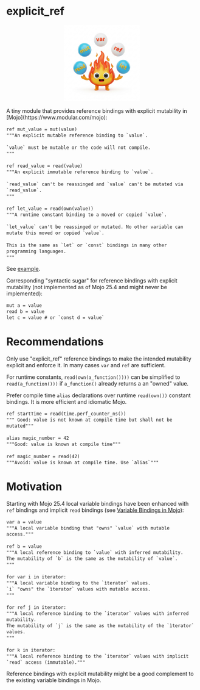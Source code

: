 # explicit_ref
<p align="center">
 <img src="./logo.jpeg" width=200px>
</p>
A tiny module that provides reference bindings with explicit mutability in [Mojo](https://www.modular.com/mojo):

```mojo
ref mut_value = mut(value)
"""An explicit mutable reference binding to `value`.

`value` must be mutable or the code will not compile.
"""

ref read_value = read(value)
"""An explicit immutable reference binding to `value`.

`read_value` can't be reassinged and `value` can't be mutated via `read_value`.
"""

ref let_value = read(own(value))
"""A runtime constant binding to a moved or copied `value`.

`let_value` can't be reassinged or mutated. No other variable can mutate this moved or copied `value`.

This is the same as `let` or `const` bindings in many other programming languages.
"""
```
See [example](./example.mojo).

Corresponding "syntactic sugar" for reference bindings with explicit mutability (not implemented as of Mojo 25.4 and might never be implemented):

```mojo
mut a = value
read b = value
let c = value # or `const d = value`
```

# Recommendations

Only use "explicit_ref" reference bindings to make the intended mutability explicit and enforce it. In many cases `var` and `ref` are sufficient.

For runtime constants, `read(own(a_function())))` can be simplified to `read(a_function()))` if `a_function()` already returns a an "owned" value.

Prefer compile time `alias` declarations over runtime `read(own())` constant bindings. It is more efficient and idiomatic Mojo.

```mojo
ref startTime = read(time.perf_counter_ns())
""" Good: value is not known at compile time but shall not be mutated"""

alias magic_number = 42
"""Good: value is known at compile time"""

ref magic_number = read(42)
"""Avoid: value is known at compile time. Use `alias`"""
```

# Motivation

Starting with Mojo 25.4 local variable bindings have been enhanced with `ref` bindings and implicit `read` bindings (see [Variable Bindings in Mojo](https://github.com/modular/modular/blob/main/mojo/proposals/variable-bindings.md)):

```mojo
var a = value
"""A local variable binding that "owns" `value` with mutable access."""

ref b = value
"""A local reference binding to `value` with inferred mutability.
The mutability of `b` is the same as the mutability of `value`.
"""

for var i in iterator:
"""A local variable binding to the `ìterator` values.
`i` "owns" the `ìterator` values with mutable access.
"""

for ref j in iterator:
"""A local reference binding to the `iterator` values with inferred mutability.
The mutability of `j` is the same as the mutability of the `ìterator` values.
"""

for k in iterator:
"""A local reference binding to the `iterator` values with implicit `read` access (immutable)."""
```

Reference bindings with explicit mutability might be a good complement to the existing variable bindings in Mojo.
